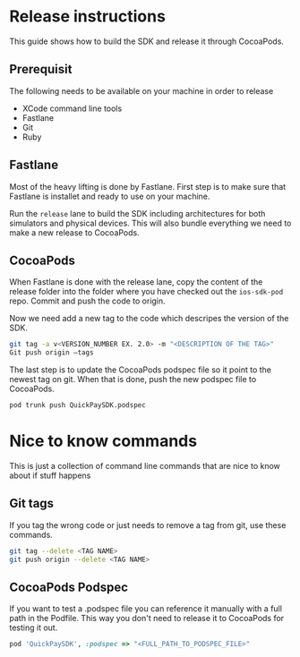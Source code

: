 # Release instructions

This guide shows how to build the SDK and release it through CocoaPods.

## Prerequisit

The following needs to be available on your machine in order to release

 - XCode command line tools
 - Fastlane
 - Git
 - Ruby


## Fastlane

Most of the heavy lifting is done by Fastlane. First step is to make sure that Fastlane is installet and ready to use on your machine.

Run the `release` lane to build the SDK including architectures for both simulators and physical devices. This will also bundle everything we need to make a new release to CocoaPods.


## CocoaPods

When Fastlane is done with the release lane, copy the content of the release folder into the folder where you have checked out the `ios-sdk-pod` repo. Commit and push the code to origin.

Now we need add a new tag to the code which descripes the version of the SDK.

```bash
git tag -a v<VERSION_NUMBER EX. 2.0> -m "<DESCRIPTION OF THE TAG>"
Git push origin —tags
```

The last step is to update the CocoaPods podspec file so it point to the newest tag on git. When that is done, push the new podspec file to CocoaPods.

```bash
pod trunk push QuickPaySDK.podspec
```


# Nice to know commands

This is just a collection of command line commands that are nice to know about if stuff happens


## Git tags

If you tag the wrong code or just needs to remove a tag from git, use these commands.

```bash
git tag --delete <TAG NAME>
git push origin --delete <TAG NAME>
```


## CocoaPods Podspec

If you want to test a .podspec file you can reference it manually with a full path in the Podfile. This way you don't need to release it to CocoaPods for testing it out.

```ruby
pod 'QuickPaySDK', :podspec => "<FULL_PATH_TO_PODSPEC_FILE>"
```
